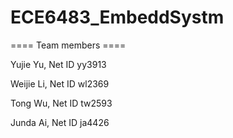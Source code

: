 # ECE6483_EmbeddSystm

==== Team members ====

Yujie Yu, Net ID yy3913

Weijie Li, Net ID wl2369

Tong Wu, Net ID tw2593

Junda Ai, Net ID ja4426


